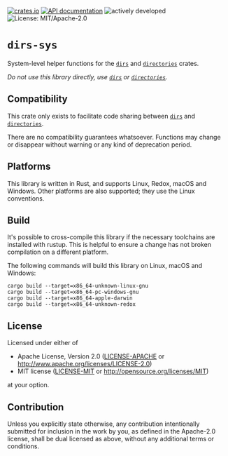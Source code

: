 [![crates.io](https://img.shields.io/crates/v/dirs-sys.svg?style=for-the-badge)](https://crates.io/crates/dirs-sys)
[![API documentation](https://img.shields.io/docsrs/dirs-sys/latest?style=for-the-badge)](https://docs.rs/dirs-sys/)
![actively developed](https://img.shields.io/badge/maintenance-as--is-yellow.svg?style=for-the-badge)
![License: MIT/Apache-2.0](https://img.shields.io/badge/license-MIT%2FApache--2.0-orange.svg?style=for-the-badge)

# `dirs-sys`

System-level helper functions for the [`dirs`](https://github.com/dirs-dev/dirs-rs)
and [`directories`](https://github.com/dirs-dev/directories-rs) crates.

_Do not use this library directly, use [`dirs`](https://github.com/dirs-dev/dirs-rs)
or [`directories`](https://github.com/dirs-dev/directories-rs)._

## Compatibility

This crate only exists to facilitate code sharing between [`dirs`](https://github.com/dirs-dev/dirs-rs)
and [`directories`](https://github.com/dirs-dev/directories-rs).

There are no compatibility guarantees whatsoever.
Functions may change or disappear without warning or any kind of deprecation period.  

## Platforms

This library is written in Rust, and supports Linux, Redox, macOS and Windows.
Other platforms are also supported; they use the Linux conventions.

## Build

It's possible to cross-compile this library if the necessary toolchains are installed with rustup.
This is helpful to ensure a change has not broken compilation on a different platform.

The following commands will build this library on Linux, macOS and Windows:

```
cargo build --target=x86_64-unknown-linux-gnu
cargo build --target=x86_64-pc-windows-gnu
cargo build --target=x86_64-apple-darwin
cargo build --target=x86_64-unknown-redox
```

## License

Licensed under either of

 * Apache License, Version 2.0
   ([LICENSE-APACHE](LICENSE-APACHE) or http://www.apache.org/licenses/LICENSE-2.0)
 * MIT license
   ([LICENSE-MIT](LICENSE-MIT) or http://opensource.org/licenses/MIT)

at your option.

## Contribution

Unless you explicitly state otherwise, any contribution intentionally submitted
for inclusion in the work by you, as defined in the Apache-2.0 license, shall be
dual licensed as above, without any additional terms or conditions.
